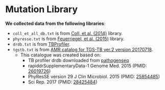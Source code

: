 # Mutation Library

**We collected data from the following libraries**:

- `coll_et_all_db.txt` is from [Coll, et al. (2014)](https://www.ncbi.nlm.nih.gov/pubmed/25176035) library.
- `phyresse.txt` is from [Feuerriegel, et al. (2015)](https://www.ncbi.nlm.nih.gov/pubmed/25854485) library.
- `drdb.txt` is from [TBProfiler](https://github.com/jodyphelan/TBProfiler/tree/master/db).
- `tgstb.txt` is from [AMR catalog for TGS-TB ver.2 version 20170718](https://gph.niid.go.jp/tgs-tb/index_tb.html).
  - This catalogue was created based on:
    - TB profiler drdb downloaded from [pathogenseq](http://pathogenseq.lshtm.ac.uk/downloads/rapiddr.zip)
    - rapiddrSupplementaryData-1 Genome Med. 2015 (PMID: [26019726](https://www.ncbi.nlm.nih.gov/pubmed/?term=26019726))
    - PhyResSE version 29 J Clin Microbiol. 2015 (PMID: [25854485](https://www.ncbi.nlm.nih.gov/pubmed/?term=25854485))
    - Sci Rep. 2017 (PMID: [28425484](https://www.ncbi.nlm.nih.gov/pubmed/?term=28425484))
